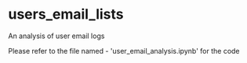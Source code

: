 # users_email_lists
An analysis of user email logs

Please refer to the file named - 'user_email_analysis.ipynb' for the code
